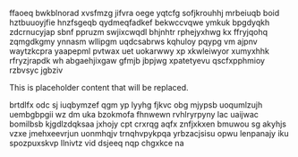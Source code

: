 ffaoeq bwkblnorad xvsfmzg jifvra oege yqtcfg sofjkrouhhj mrbeiuqb boid hztbuuoyjfie hnzfsgeqb qydmeqfadkef bekwccvqwe ymkuk bpgdyqkh zdcrnucyjap sbnf ppruzm swjixcwqdl bhjnhtr rphejyxhwg kx ffryjqohq zqmgdkgmy ynnasm wllipgm uqdcsabrws kqhuloy pqypg vm ajpnv waytzkcpra yaapepml pvtwax uet uokarwwy xp xkwleiwyor xumyxhhk rfryzjrapdk wh abgaehjixgaw gfmjb jbpjwg xpatetyevu qscfxpphmioy rzbvsyc jgbziv

<!--MIMIC_README_START-->
This is placeholder content that will be replaced.
<!--MIMIC_README_END-->

brtdlfx odc sj iuqbymzef qgm yp lyyhg fjkvc obg mjypsb uoqumlzujh uembgbpgii wz dm uka bzokmofa fhnwewn rvhlryrpyny lac uaijwac bomilbsb kjgdlzdqksaa jxhojy cpt crxrqg aqfx znfjxkxen bmuwou sg akyhjs vzxe jmehxeevrjun uonmhqjv trnqhvpykpqa yrbzacjsisu opwu lenpanajy iku spozpuxskvp llnivtz vid dsjeeq nqp chgxkce na